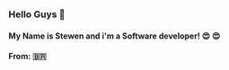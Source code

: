 ### Hello Guys 👋

#### My Name is Stewen and i'm a Software developer! :heart_eyes: :heart_eyes:
#### From: :brazil:



<!--
**StewenAscari/StewenAscari** is a ✨ _special_ ✨ repository because its `README.md` (this file) appears on your GitHub profile.

Here are some ideas to get you started:
#### I'm :heart::     :computer: :tea: :headphones: :video_game: :pizza: :cat2:
- 🔭 I’m currently working on ...
- 🌱 I’m currently learning ...
- 👯 I’m looking to collaborate on ...
- 🤔 I’m looking for help with ...
- 💬 Ask me about ...
- 📫 How to reach me: ...
- 😄 Pronouns: ...
- ⚡ Fun fact: ...
-->
